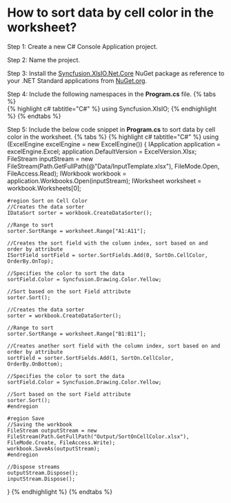 # How to sort data by cell color in the worksheet?

Step 1: Create a new C# Console Application project.

Step 2: Name the project.

Step 3: Install the [Syncfusion.XlsIO.Net.Core](https://www.nuget.org/packages/Syncfusion.XlsIO.Net.Core) NuGet package as reference to your .NET Standard applications from [NuGet.org](https://www.nuget.org).

Step 4: Include the following namespaces in the **Program.cs** file.
{% tabs %}  
{% highlight c# tabtitle="C#" %}
using Syncfusion.XlsIO;
{% endhighlight %}
{% endtabs %}  

Step 5: Include the below code snippet in **Program.cs** to sort data by cell color in the worksheet.
{% tabs %}
{% highlight c# tabtitle="C#" %}
using (ExcelEngine excelEngine = new ExcelEngine())
{
	IApplication application = excelEngine.Excel;
	application.DefaultVersion = ExcelVersion.Xlsx;
	FileStream inputStream = new FileStream(Path.GetFullPath(@"Data/InputTemplate.xlsx"), FileMode.Open, FileAccess.Read);
	IWorkbook workbook = application.Workbooks.Open(inputStream);
	IWorksheet worksheet = workbook.Worksheets[0];

	#region Sort on Cell Color
	//Creates the data sorter
	IDataSort sorter = workbook.CreateDataSorter();

	//Range to sort
	sorter.SortRange = worksheet.Range["A1:A11"];

	//Creates the sort field with the column index, sort based on and order by attribute
	ISortField sortField = sorter.SortFields.Add(0, SortOn.CellColor, OrderBy.OnTop);

	//Specifies the color to sort the data
	sortField.Color = Syncfusion.Drawing.Color.Yellow;

	//Sort based on the sort Field attribute
	sorter.Sort();

	//Creates the data sorter
	sorter = workbook.CreateDataSorter();

	//Range to sort
	sorter.SortRange = worksheet.Range["B1:B11"];

	//Creates another sort field with the column index, sort based on and order by attribute
	sortField = sorter.SortFields.Add(1, SortOn.CellColor, OrderBy.OnBottom);

	//Specifies the color to sort the data
	sortField.Color = Syncfusion.Drawing.Color.Yellow;

	//Sort based on the sort Field attribute
	sorter.Sort();
	#endregion

	#region Save
	//Saving the workbook
	FileStream outputStream = new FileStream(Path.GetFullPath("Output/SortOnCellColor.xlsx"), FileMode.Create, FileAccess.Write);
	workbook.SaveAs(outputStream);
	#endregion

	//Dispose streams
	outputStream.Dispose();
	inputStream.Dispose();
}
{% endhighlight %}
{% endtabs %} 
